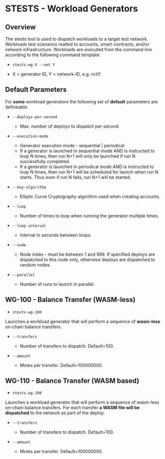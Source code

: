# STESTS - Workload Generators

## Overview

The stests tool is used to dispatch workloads to a target test network.  Workloads test scenarios realted to accounts, smart-contracts, and/or network infrastructure.  Workloads are executed from the command line according to the following command template:

- `stests-wg-X --net Y` 

- X = generator ID, Y = network-ID, e.g. nctl1

## Default Parameters

For **some** workload generators the following set of **default** parameters are defineable:

- `--deploys-per-second`
	- Max. number of deploys to dispatch per second.

- `--execution-mode`
	- Generator execution mode - sequential | periodical
	- If a generator is launched in sequential mode AND is instructed to loop N times, then run N+1 will only be launched if run N successfully completed.
	- If a generator is launched in periodical mode AND is instructed to loop N times, then run N+1 will be scheduled for launch when run N starts.  Thus even if run N fails, run N+1 will be started.

- `--key-algorithm`
	- Elliptic Curve Cryptography algorithm used when creating accounts.

- `--loop`
	- Number of times to loop when running the generator multiple times.

- `--loop-interval`
	- Interval in seconds between loops.

- `--node`
	- Node index - must be between 1 and 999. If specified deploys are dispatched to this node only, otherwise deploys are dispatched to random nodes.

- `--parallel`
	- Number of runs to launch in parallel.

## WG-100 - Balance Transfer (WASM-less)

- `stests-wg-100` 

Launches a workload generator that will perform a sequence of **wasm-less** on-chain balance transfers.

- `--transfers`
	- Number of transfers to dispatch. Default=100.

- `--amount`
	- Motes per transfer. Default=100000000.


## WG-110 - Balance Transfer (WASM based)

- `stests-wg-100` 

Launches a workload generator that will perform a sequence of wasm-less on-chain balance transfers.  For each transfer **a WASM file will be dispatched** to the network as part of the deploy.

- `--transfers`
	- Number of transfers to dispatch. Default=100.

- `--amount`
	- Motes per transfer. Default=100000000.

